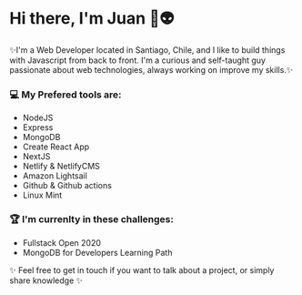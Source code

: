 # Hi there, I'm Juan 🖖👽

<!--
**EntwistleOx/EntwistleOx** is a ✨ _special_ ✨ repository because its `README.md` (this file) appears on your GitHub profile.

Here are some ideas to get you started:

- 🔭 I’m currently working on ...
- 🌱 I’m currently learning ...
- 👯 I’m looking to collaborate on ...
- 🤔 I’m looking for help with ...
- 💬 Ask me about ...
- 📫 How to reach me: ...
- 😄 Pronouns: ...
- ⚡ Fun fact: ...
-->

✨I'm a Web Developer located in Santiago, Chile, and I like to build things with Javascript from back to front. I'm a curious and self-taught guy passionate about web technologies, always working on improve my skills.✨

### 💻 My Prefered tools are:
- NodeJS
- Express
- MongoDB 
- Create React App
- NextJS
- Netlify & NetlifyCMS 
- Amazon Lightsail
- Github & Github actions
- Linux Mint

### 🏆 I'm currenlty in these challenges:
- Fullstack Open 2020
- MongoDB for Developers Learning Path

✨ Feel free to get in touch if you want to talk about a project, or simply share knowledge ✨
